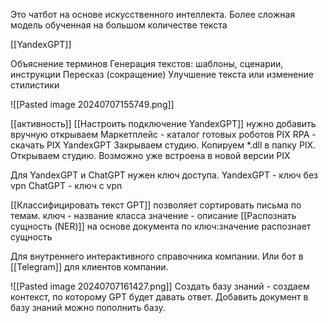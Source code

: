Это чатбот на основе искусственного интеллекта.
Более сложная модель обученная на большом количестве текста

[[YandexGPT]]

Объяснение терминов
Генерация текстов: шаблоны, сценарии, инструкции
Пересказ (сокращение)
Улучшение текста или изменение стилистики


![[Pasted image 20240707155749.png]]

[[активность]] 
[[Настроить подключение YandexGPT]] нужно добавить вручную
	открываем Маркетплейс - каталог готовых роботов PIX RPA - скачать PIX YandexGPT
	Закрываем студию. Копируем *.dll  в папку PIX. 
	Открываем студию.
Возможно уже встроена в новой версии PIX

Для YandexGPT и ChatGPT нужен ключ доступа.
YandexGPT - ключ без vpn
ChatGPT - ключ c vpn

[[Классифицировать текст GPT]] позволяет сортировать письма по темам. ключ - название класса значение - описание
[[Распознать сущность (NER)]] на основе документа по ключ:значение распознает сущность



Для внутреннего интерактивного справочника компании. Или бот в [[Telegram]] для клиентов компании.

![[Pasted image 20240707161427.png]]
Создать базу знаний  - создаем контекст, по которому GPT будет давать ответ.
Добавить документ в базу знаний можно пополнить базу. 